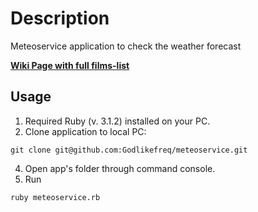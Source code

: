 # Description
Meteoservice application to check the weather forecast

**[Wiki Page with full films-list](https://ru.wikipedia.org/wiki/250_лучших_фильмов_по_версии_IMDb)**

## Usage
1. Required Ruby (v. 3.1.2) installed on your PC.
2. Clone application to local PC:
```
git clone git@github.com:Godlikefreq/meteoservice.git
```
4. Open app's folder through command console.
5. Run
```
ruby meteoservice.rb
```
